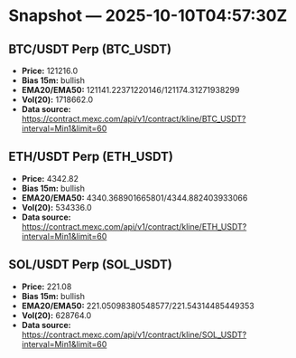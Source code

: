 # Snapshot — 2025-10-10T04:57:30Z

## BTC/USDT Perp (BTC_USDT)
- **Price:** 121216.0
- **Bias 15m:** bullish
- **EMA20/EMA50:** 121141.22371220146/121174.31271938299
- **Vol(20):** 1718662.0
- **Data source:** https://contract.mexc.com/api/v1/contract/kline/BTC_USDT?interval=Min1&limit=60

## ETH/USDT Perp (ETH_USDT)
- **Price:** 4342.82
- **Bias 15m:** bullish
- **EMA20/EMA50:** 4340.368901665801/4344.882403933066
- **Vol(20):** 534336.0
- **Data source:** https://contract.mexc.com/api/v1/contract/kline/ETH_USDT?interval=Min1&limit=60

## SOL/USDT Perp (SOL_USDT)
- **Price:** 221.08
- **Bias 15m:** bullish
- **EMA20/EMA50:** 221.05098380548577/221.54314485449353
- **Vol(20):** 628764.0
- **Data source:** https://contract.mexc.com/api/v1/contract/kline/SOL_USDT?interval=Min1&limit=60
